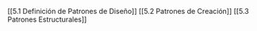 [[5.1 Definición de Patrones de Diseño]]
[[5.2 Patrones de Creación]]
[[5.3 Patrones Estructurales]]